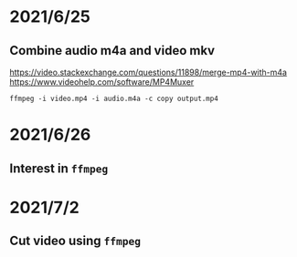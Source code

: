 # 2021/6/25
## Combine audio m4a and video mkv
https://video.stackexchange.com/questions/11898/merge-mp4-with-m4a
https://www.videohelp.com/software/MP4Muxer

```
ffmpeg -i video.mp4 -i audio.m4a -c copy output.mp4
```

# 2021/6/26
## Interest in `ffmpeg`

# 2021/7/2
## Cut video using `ffmpeg`